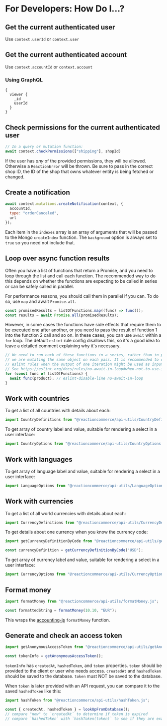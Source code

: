 # For Developers: How Do I...?


## Get the current authenticated user

Use `context.userId` or `context.user`

## Get the current authenticated account

Use `context.accountId` or `context.account`

### Using GraphQL

```gql
{
  viewer {
    _id
    userId
  }
}
```

## Check permissions for the current authenticated user

```js
// In a query or mutation function:
await context.checkPermissions(["shipping"], shopId)
```

If the user has _any_ of the provided permissions, they will be allowed. Otherwise a `ReactionError` will be thrown. Be sure to pass in the correct shop ID, the ID of the shop that owns whatever entity is being fetched or changed.



## Create a notification

```js
await context.mutations.createNotification(context, {
  accountId,
  type: "orderCanceled",
  url
});
```


Each item in the `indexes` array is an array of arguments that will be passed to the Mongo `createIndex` function. The `background` option is always set to `true` so you need not include that.

## Loop over async function results

Often you have a list of functions that return a Promise, and you need to loop through the list and call each function. The recommended way to do this depends on whether the functions are expecting to be called in series or can be safely called in parallel.

For performance reasons, you should call them in parallel if you can. To do so, use `map` and await `Promise.all`.

```js
const promisedResults = listOfFunctions.map((func) => func());
const results = await Promise.all(promisedResults);
```

However, in some cases the functions have side effects that require them to be executed one after another, or you need to pass the result of function 1 into the function 2 call and so on. In these cases, you can use `await` within a `for` loop. The default `eslint` rule config disallows this, so it's a good idea to leave a detailed comment explaining why it's necessary.

```js
// We need to run each of these functions in a series, rather than in parallel, because
// we are mutating the same object on each pass. It is recommended to disable `no-await-in-loop`
// eslint rules when the output of one iteration might be used as input in another iteration, such as this case here.
// See https://eslint.org/docs/rules/no-await-in-loop#when-not-to-use-it
for (const func of listOfFunctions) {
  await func(product); // eslint-disable-line no-await-in-loop
}
```

## Work with countries

To get a list of all countries with details about each:

```js
import CountryDefinitions from "@reactioncommerce/api-utils/CountryDefinitions.js";
```

To get array of country label and value, suitable for rendering a select in a user interface:

```js
import CountryOptions from "@reactioncommerce/api-utils/CountryOptions.js";
```

## Work with languages

To get array of language label and value, suitable for rendering a select in a user interface:

```js
import LanguageOptions from "@reactioncommerce/api-utils/LanguageOptions.js";
```

## Work with currencies

To get a list of all world currencies with details about each:

```js
import CurrencyDefinitions from "@reactioncommerce/api-utils/CurrencyDefinitions.js";
```

To get details about one currency when you know the currency code:

```js
import getCurrencyDefinitionByCode from "@reactioncommerce/api-utils/getCurrencyDefinitionByCode.js";

const currencyDefinition = getCurrencyDefinitionByCode("USD");
```

To get array of currency label and value, suitable for rendering a select in a user interface:

```js
import CurrencyOptions from "@reactioncommerce/api-utils/CurrencyOptions.js";
```

## Format money

```js
import formatMoney from "@reactioncommerce/api-utils/formatMoney.js";

const formattedString = formatMoney(10.10, "EUR");
```

This wraps the [accounting-js](https://www.npmjs.com/package/accounting-js) `formatMoney` function.

## Generate and check an access token

```js
import getAnonymousAccessToken from "@reactioncommerce/api-utils/getAnonymousAccessToken.js";

const tokenInfo = getAnonymousAccessToken();
```

`tokenInfo` has `createdAt`, `hashedToken`, and `token` properties. `token` should be provided to the client or user who needs access. `createdAt` and `hashedToken` should be saved to the database. `token` must NOT be saved to the database.

When `token` is later provided with an API request, you can compare it to the saved `hashedToken` like this:

```js
import hashToken from "@reactioncommerce/api-utils/hashToken.js";

const { createdAt, hashedToken } = lookUpFromDatabase();
// compare "now" to `createdAt` to determine if token is expired
// compare `hashedToken` with `hashToken(token)` to see if they are exactly equal
```
